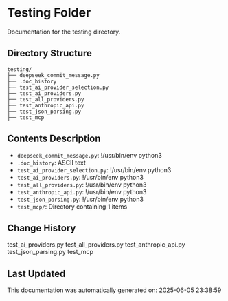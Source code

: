 <!-- filepath: /home/michaelnewham/Projects/create_python_project/scripts/testing/aboutthisfolder.md -->
# Testing Folder

Documentation for the testing directory.

## Directory Structure

```
testing/
├── deepseek_commit_message.py
├── .doc_history
├── test_ai_provider_selection.py
├── test_ai_providers.py
├── test_all_providers.py
├── test_anthropic_api.py
├── test_json_parsing.py
├── test_mcp
```

## Contents Description

- `deepseek_commit_message.py`: !/usr/bin/env python3
- `.doc_history`: ASCII text
- `test_ai_provider_selection.py`: !/usr/bin/env python3
- `test_ai_providers.py`: !/usr/bin/env python3
- `test_all_providers.py`: !/usr/bin/env python3
- `test_anthropic_api.py`: !/usr/bin/env python3
- `test_json_parsing.py`: !/usr/bin/env python3
- `test_mcp/`: Directory containing 1 items

## Change History

test_ai_providers.py
test_all_providers.py
test_anthropic_api.py
test_json_parsing.py
test_mcp

## Last Updated

This documentation was automatically generated on: 2025-06-05 23:38:59
